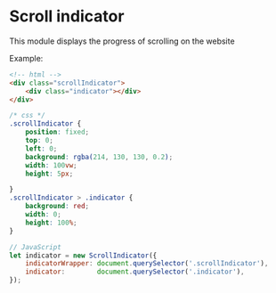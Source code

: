 # **Scroll indicator**

This module displays the progress of scrolling on the website

Example:
``` html
<!-- html -->
<div class="scrollIndicator">
    <div class="indicator"></div>
</div>
```

```css
/* css */
.scrollIndicator {
    position: fixed;
    top: 0;
    left: 0; 
    background: rgba(214, 130, 130, 0.2);
    width: 100vw;
    height: 5px;

}
.scrollIndicator > .indicator {
    background: red;
    width: 0;
    height: 100%;
}
```

```js
// JavaScript
let indicator = new ScrollIndicator({
    indicatorWrapper: document.querySelector('.scrollIndicator'),
    indicator:        document.querySelector('.indicator'),
});
```